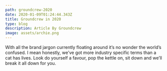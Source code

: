 ```yaml
---
path: groundcrew-2020
date: 2020-01-09T01:24:44.343Z
title: Groundcrew in 2020
type: blog
description: Article By Groundcrew
image: assets/archie.png
---
```

With all the brand jargon currently floating around it’s no wonder the world’s confused. I mean honestly, we’ve got more industry specific terms than a cat has lives. Look do yourself a favour, pop the kettle on, sit down and we’ll break it all down for you.
